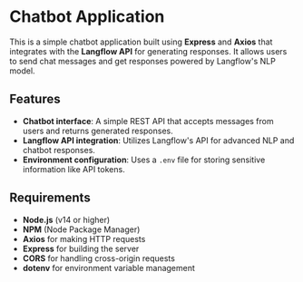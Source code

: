 # Chatbot Application

This is a simple chatbot application built using **Express** and **Axios** that integrates with the **Langflow API** for generating responses. It allows users to send chat messages and get responses powered by Langflow's NLP model.

## Features

- **Chatbot interface**: A simple REST API that accepts messages from users and returns generated responses.
- **Langflow API integration**: Utilizes Langflow's API for advanced NLP and chatbot responses.
- **Environment configuration**: Uses a `.env` file for storing sensitive information like API tokens.

## Requirements

- **Node.js** (v14 or higher)
- **NPM** (Node Package Manager)
- **Axios** for making HTTP requests
- **Express** for building the server
- **CORS** for handling cross-origin requests
- **dotenv** for environment variable management


